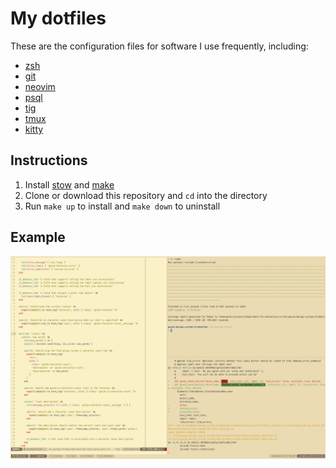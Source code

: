 # My dotfiles

These are the configuration files for software I use frequently, including:

* [zsh](https://www.zsh.org/)
* [git](https://www.git-scm.com/)
* [neovim](https://neovim.io/)
* [psql](https://www.postgresql.org)
* [tig](https://jonas.github.io/tig/)
* [tmux](https://github.com/tmux/tmux)
* [kitty](https://sw.kovidgoyal.net/kitty/)

## Instructions

1. Install [stow](https://www.gnu.org/software/stow/) and [make](https://www.gnu.org/software/make/)
2. Clone or download this repository and `cd` into the directory
3. Run `make up` to install and `make down` to uninstall

## Example

![Screenshot of dotfiles in action](.docs/screengrab.png)

